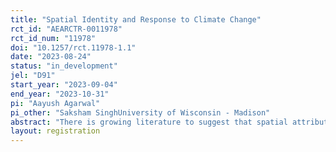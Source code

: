 ```yaml
---
title: "Spatial Identity and Response to Climate Change"
rct_id: "AEARCTR-0011978"
rct_id_num: "11978"
doi: "10.1257/rct.11978-1.1"
date: "2023-08-24"
status: "in_development"
jel: "D91"
start_year: "2023-09-04"
end_year: "2023-10-31"
pi: "Aayush Agarwal"
pi_other: "Saksham SinghUniversity of Wisconsin - Madison"
abstract: "There is growing literature to suggest that spatial attributes such as geographical location, weather variation, and soil quality, play a role in shaping human behaviour such as preferences on risk and trust preferences. Historical climate variation, specific to certain geographies like coastal areas, can influence the nature of the communities and institutions that develop within them, in particular the formation of cooperative social and political institutions. Building on these assumptions, we attribute to each geography a stock-level of environmental shocks. Such shocks may be both real (e.g. weather hazards) or perceived (e.g. psychological threat from weather hazards). We wish to understand how exposure of individuals and groups living in any given location, subject to environmental shocks, both perceived and real, over a period of time may shape individual and community behaviour. We aim to understand the role of variation in environmental shocks in shaping individual-level preferences, such as trust and risk, and its implications on cooperative behaviours. In addition, trust and risk preferences involve their intergenerational transfer within members of the same group through formal or informal institutions. This may lead individuals to form a unique ‘spatial identity’ which is a composite of risk and trust preferences. We argue that such a spatial identity may influence cooperation outcomes, especially in public goods settings, such as response to climate change. Cooperation outcomes may be linked with underlying social norms which determine the response to collective risks faced. The study aims to understand the role of such a ‘spatial identity’ which leads to climate change adaptation or mitigation. The study is set up as a lab-based experiment with undergraduate university students in coastal universities in Gujarat and Kerala, India."
layout: registration
---
```


